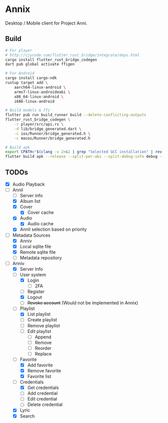 # Annix

Desktop / Mobile client for Project Anni.

## Build

```bash
# For player
# http://cjycode.com/flutter_rust_bridge/integrate/deps.html
cargo install flutter_rust_bridge_codegen
dart pub global activate ffigen

# For Android
cargo install cargo-ndk
rustup target add \
    aarch64-linux-android \
    armv7-linux-androideabi \
    x86_64-linux-android \
    i686-linux-android

# Build models & ffi
flutter pub run build_runner build --delete-conflicting-outputs
flutter_rust_bridge_codegen \
    -r player/src/api.rs \
    -d lib/bridge_generated.dart \
    -c ios/Runner/bridge_generated.h \
    -c macos/Runner/bridge_generated.h

# Build apk
export CPATH="$(clang -v 2>&1 | grep "Selected GCC installation" | rev | cut -d' ' -f1 | rev)/include"
flutter build apk --release --split-per-abi --split-debug-info debug --obfuscate
```

## TODOs

- [x] Audio Playback
- [ ] Annil
  - [ ] Server info
  - [x] Album list
  - [x] Cover
    - [x] Cover cache
  - [x] Audio
    - [x] Audio cache
  - [x] Annil selection based on priority
- [ ] Metadata Sources
  - [x] Anniv
  - [x] Local sqlite file
  - [x] Remote sqlite file
  - [ ] Metadata repository
- [ ] Anniv
  - [x] Server Info
  - [ ] User system
    - [x] Login
      - [ ] 2FA
    - [ ] Register
    - [x] Logout
    - [ ] ~~Revoke account~~ (Would not be implemented in Annix)
  - [ ] Playlist
    - [x] List playlist
    - [ ] Create playlist
    - [ ] Remove playlist
    - [ ] Edit playlist
      - [ ] Append
      - [ ] Remove
      - [ ] Reorder
      - [ ] Replace
  - [ ] Favorite
    - [x] Add favorite
    - [x] Remove favorite
    - [x] Favorite list
  - [ ] Credentials
    - [x] Get credentials
    - [ ] Add credential
    - [ ] Edit credential
    - [ ] Delete credential
  - [x] Lyric
  - [x] Search
